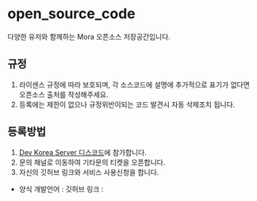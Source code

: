 # open_source_code
다양한 유저와 함께하는 Mora 오픈소스 저장공간입니다.


## 규정
1. 라이센스 규정에 따라 보호되며, 각 소스코드에 설명에 추가적으로 표기가 없다면 오픈소스 출처를 작성해주세요.
2. 등록에는 제한이 없으나 규정위반이되는 코드 발견시 자동 삭제조치 됩니다.

## 등록방법
1. [Dev Korea Server 디스코드](https://discord.gg/yr65HWuyZj)에 참가합니다.
2. 문의 채널로 이동하여 기타문의 티켓을 오픈합니다.
3. 자신의 깃허브 링크와 서비스 사용신청을 합니다.

- 양식 
개발언어 : 
깃허브 링크 : 
